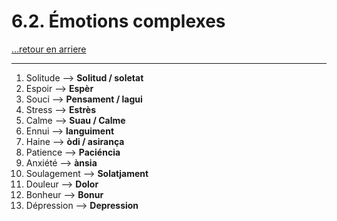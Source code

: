 # 6.2. Émotions complexes

[...retour en arriere](../../../menu_fiches.md)

---

1. Solitude  --> **Solitud / soletat**
2. Espoir  --> **Espèr**
3. Souci  --> **Pensament / lagui**
4. Stress  --> **Estrès**
5. Calme  --> **Suau / Calme**
6. Ennui  --> **languiment**
7. Haine  --> **òdi / asirança**
8. Patience  --> **Paciéncia**
9. Anxiété  --> **ànsia**
10. Soulagement  --> **Solatjament**
11. Douleur  --> **Dolor**
12. Bonheur  --> **Bonur**
13. Dépression  --> **Depression**